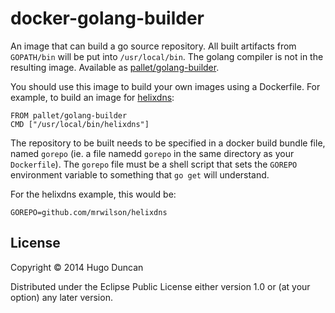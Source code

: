 # docker-golang-builder

An image that can build a go source repository.  All built artifacts
from `GOPATH/bin` will be put into `/usr/local/bin`.  The golang
compiler is not in the resulting image.  Available as
[pallet/golang-builder][pallet-golang-builder].

You should use this image to build your own images using a Dockerfile.
For example, to build an image for [helixdns][helixdns]:

```
FROM pallet/golang-builder
CMD ["/usr/local/bin/helixdns"]
```

The repository to be built needs to be specified in a docker build
bundle file, named `gorepo` (ie. a file namedd `gorepo` in the same
directory as your `Dockerfile`).  The `gorepo` file must be a shell
script that sets the `GOREPO` environment variable to something that
`go get` will understand.

For the helixdns example, this would be:

```
GOREPO=github.com/mrwilson/helixdns
```

## License

Copyright © 2014 Hugo Duncan

Distributed under the Eclipse Public License either version 1.0 or (at
your option) any later version.

[helixdns]: https://github.com/mrwilson/helixdns "helixdns DNS server"
[pallet-golang-builder]: https://registry.hub.docker.com/u/pallet/golang-builder/ "golang-builder image"
